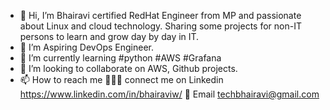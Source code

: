 - 👋 Hi, I’m Bhairavi certified RedHat Engineer from MP and passionate about Linux and cloud technology. Sharing some projects for non-IT persons to learn and grow day by day in IT.
- 👀 I’m Aspiring DevOps Engineer.
- 🌱 I’m currently learning #python #AWS #Grafana 
- 💞️ I’m looking to collaborate on AWS, Github projects.
- 📫 How to reach me 
     👨🏻‍💻 connect me on Linkedin https://www.linkedin.com/in/bhairaviw/ 
     💌 Email techbhairavi@gmail.com
<!---
techbhairavi/techbhairavi is a ✨ special ✨ repository because its `README.md` (this file) appears on your GitHub profile.
You can click the Preview link to take a look at your changes.
--->
